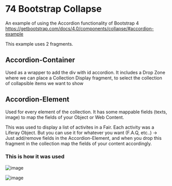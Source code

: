 # 74 Bootstrap Collapse

An example of using the Accordion functionality of Bootstrap 4
https://getbootstrap.com/docs/4.0/components/collapse/#accordion-example

This example uses 2 fragments.
## Accordion-Container 
Used as a wrapper to add the div with id accordion.
It includes a Drop Zone where we can place a Collection Display fragment, to select the collection of collapsible items we want to show

## Accordion-Element
Used for every element of the collection. It has some mappable fields (texts, image) to map the fields of your Object or Web Content.

This was used to display a list of activites in a Fair. Each activity was a Liferay Object.
But you can use it for whatever you want (F.A.Q, etc..) -> Just add/remove fields in the Accordion-Element, and when you drop this fragment in the collection map the fields of your content accordingly.

### This is how it was used

![image](https://user-images.githubusercontent.com/19341713/208486835-96eb91a2-39f1-441f-a2e7-6c9bfbe5541f.png)

![image](https://user-images.githubusercontent.com/19341713/208486903-84f724e7-e1c1-42ef-9a66-57024617372a.png)
